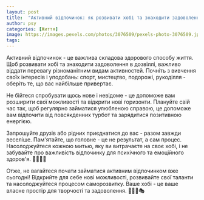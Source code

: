 ```yaml
---
layout: post
title:  "Активний відпочинок: як розвивати хобі та знаходити задоволення в дозвіллі."
author: psy
categories: [Життя]
image: https://images.pexels.com/photos/3076509/pexels-photo-3076509.jpeg?auto=compress&cs=tinysrgb&fit=crop&h=627&w=1200
tags: 
---
```


Активний відпочинок - це важлива складова здорового способу життя. Щоб розвивати хобі та знаходити задоволення в дозвіллі, важливо віддати перевагу різноманітним видам активностей. Почніть з вивчення своїх інтересів і уподобань: спорт, мистецтво, подорожі, рукоділля - оберіть те, що вас найбільше привертає. 

Не бійтеся спробувати щось нове і невідоме - це допоможе вам розширити свої можливості та відкрити нові горизонти. Плануйте свій час так, щоб регулярно займатися улюбленою справою, це допоможе вам відпочити від повсякденних турбот та зарядитися позитивною енергією. 

Запрошуйте друзів або рідних приєднатися до вас - разом завжди веселіше. Пам'ятайте, що головне - це не результат, а сам процес. Насолоджуйтеся кожною митью, яку ви витрачаєте на своє хобі, і не забувайте про важливість відпочинку для психічного та емоційного здоров'я. 🌟🎨🏋️‍♂️

Отже, не вагайтеся почати займатися активним відпочинком вже сьогодні! Відкрийте для себе нові можливості, розвивайте свої таланти та насолоджуйтеся процесом саморозвитку. Ваше хобі - це ваше власне простір для творчості та задоволення. 🌿🚴‍♀️🎭


